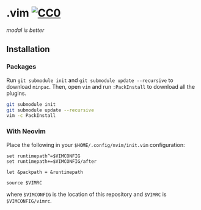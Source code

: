 # .vim [![CC0](http://mirrors.creativecommons.org/presskit/buttons/88x31/svg/cc-zero.svg)](https://creativecommons.org/publicdomain/zero/1.0/)
_modal is better_

## Installation

### Packages

Run `git submodule init` and `git submodule update --recursive` to download `minpac`. Then, open `vim` and run `:PackInstall` to download all the plugins.

```sh
git submodule init
git submodule update --recursive
vim -c PackInstall
```

### With Neovim

Place the following in your `$HOME/.config/nvim/init.vim` configuration:

```vim
set runtimepath^=$VIMCONFIG
set runtimepath+=$VIMCONFIG/after

let &packpath = &runtimepath

source $VIMRC
```

where `$VIMCONFIG` is the location of this repository and `$VIMRC` is `$VIMCONFIG/vimrc`.
